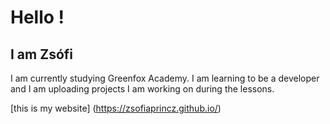 # Hello !
## I am Zsófi

I am currently studying Greenfox Academy. I am learning to be a developer and I am uploading projects I am working on during the lessons.

[this is my website] (https://zsofiaprincz.github.io/)


